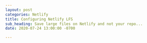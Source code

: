 ```yaml
---
layout: post
categories: Netlify
title: Configuring Netlify LFS
sub_heading: Save large files on Netlify and not your repo...
date: 2020-07-24 13:00:00 -0700

---
```

